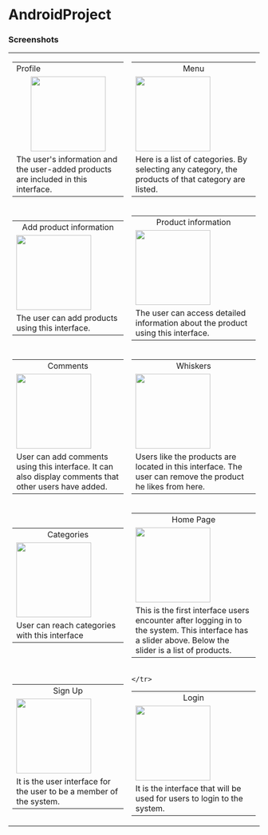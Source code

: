 # AndroidProject

### Screenshots
  <table>
    <tr>
      <td>
        <table>
  <tr>
    <td>Profile</td>
  </tr>
  <tr>
    <td align="center">
<img src="http://tubitak.ozkanunsal.com/AndroidProjectScreenshots/1.jpeg"  width="150">
    </td>
  </tr>
       <tr>
          <td>
  The user's information and the user-added products are included in this interface.
  </td>
          </tr>
       
   </tr>
  </table>
  </td>
 
  
  <td>
  <table>
  <tr>
    <td style="text-align:center">Menu</td>
  </tr>
  <tr>
    <td>
<img src="http://tubitak.ozkanunsal.com/AndroidProjectScreenshots/2.jpeg" width="150">
    </td>
  </tr>
    
   <tr>
         <td>
 Here is a list of categories. By selecting any category, the products of that category are listed.
  </td>
          </tr>
          
   </tr>
  </table>
    </td>
    
   </tr>
   <tr>
    
  <td>
  <table>
  <tr>
    <td style="text-align:center">Add product information</td>
  </tr>
  <tr>
    <td>
<img src="http://tubitak.ozkanunsal.com/AndroidProjectScreenshots/3.jpeg" width="150">
    </td>
  </tr>
    
   <tr>
     <td>
The user can add products using this interface.
  </td>
    </tr>
    </tr>
  </table>
    </td>
    
 <td>
  <table>
  <tr>
    <td style="text-align:center">Product information</td>
  </tr>
  <tr>
    <td>
<img src="http://tubitak.ozkanunsal.com/AndroidProjectScreenshots/4.jpeg" width="150">
    </td>
  </tr>
      <tr>
     <td>
The user can access detailed information about the product using this interface.
  </td>
    </tr>
    </tr>
  </table>
    </td>
    
 </tr>
 <tr>
    
 <td>
  <table>
  <tr>
    <td style="text-align:center">Comments</td>
  </tr>
  <tr>
    <td>
<img src="http://tubitak.ozkanunsal.com/AndroidProjectScreenshots/5.jpeg" width="150">
    </td>
  </tr>
     <tr>
     <td>
User can add comments using this interface. It can also display comments that other users have added.
  </td>
    </tr>
    </tr>
  </table>
    </td>
    
 <td>
  <table>
  <tr>
    <td style="text-align:center">Whiskers</td>
  </tr>
  <tr>
    <td>
<img src="http://tubitak.ozkanunsal.com/AndroidProjectScreenshots/6.jpeg" width="150">
    </td>
  </tr>
     <tr>
     <td>
Users like the products are located in this interface. The user can remove the product he likes from here.
  </td>
    </tr>
    </tr>
  </table>
    </td>
    
 </tr>
 <tr>
    
<td>
  <table>
  <tr>
    <td style="text-align:center">Categories</td>
  </tr>
  <tr>
    <td>
<img src="http://tubitak.ozkanunsal.com/AndroidProjectScreenshots/7.jpeg" width="150">
    </td>
  </tr>
     <tr>
     <td>
User can reach categories with this interface
  </td>
    </tr>
  </tr>
  </table>
    </td>
    
    
 <td>
  <table>
  <tr>
    <td style="text-align:center">Home Page</td>
  </tr>
  <tr>
    <td>
<img src="http://tubitak.ozkanunsal.com/AndroidProjectScreenshots/8.jpeg" width="150">
    </td>
  </tr>
    <tr>
     <td>
This is the first interface users encounter after logging in to the system. This interface has a slider above. Below the slider is a list of products.
  </td>
    </tr>
    </tr>
  </table>
    </td>
    
  </tr>
  <tr>
   <td>
  <table>
  <tr>
    <td style="text-align:center">Sign Up</td>
  </tr>
  <tr>
    <td>
<img src="http://tubitak.ozkanunsal.com/AndroidProjectScreenshots/9.jpeg" width="150">
    </td>
  </tr>
    <tr>
     <td>
  It is the user interface for the user to be a member of the system.
  </td>
    </tr>
   </tr>
  </table>
    </td>
    
    
  <td>
  <table>
  <tr>
    <td style="text-align:center">Login</td>
  </tr>
  <tr>
    <td>
<img src="http://tubitak.ozkanunsal.com/AndroidProjectScreenshots/10.jpeg" width="150">
    </td>
  </tr>
    <tr>
     <td>
    It is the interface that will be used for users to login to the system.
  </td>
    </tr>
  
    </tr>
  </table>
    </td>
    
  </tr>
  
  
  </table>




